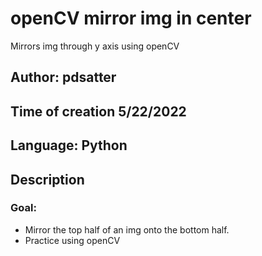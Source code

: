 # openCV mirror img in center
Mirrors img through y axis using openCV

## Author: pdsatter

## Time of creation 5/22/2022
## Language: Python

## Description
### Goal:
* Mirror the top half of an img onto the bottom half.
* Practice using openCV

